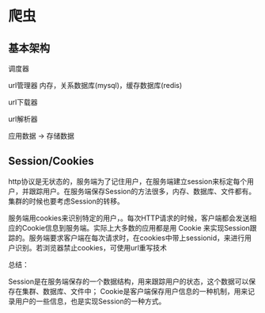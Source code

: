# 爬虫

## 基本架构

调度器

url管理器  内存，关系数据库(mysql)，缓存数据库(redis)

url下载器

url解析器

应用数据 -> 存储数据



## Session/Cookies

http协议是无状态的，服务端为了记住用户，在服务端建立session来标定每个用户，并跟踪用户。在服务端保存Session的方法很多，内存、数据库、文件都有。集群的时候也要考虑Session的转移。

服务端用cookies来识别特定的用户，。每次HTTP请求的时候，客户端都会发送相应的Cookie信息到服务端。实际上大多数的应用都是用 Cookie 来实现Session跟踪的。服务端要求客户端在每次请求时，在cookies中带上sessionid，来进行用户识别。若浏览器禁止cookies，可使用url重写技术

总结：

Session是在服务端保存的一个数据结构，用来跟踪用户的状态，这个数据可以保存在集群、数据库、文件中；
Cookie是客户端保存用户信息的一种机制，用来记录用户的一些信息，也是实现Session的一种方式。

